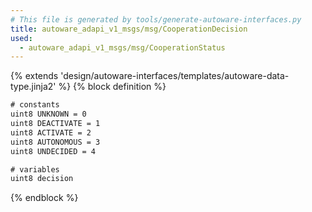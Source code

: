 ```yaml
---
# This file is generated by tools/generate-autoware-interfaces.py
title: autoware_adapi_v1_msgs/msg/CooperationDecision
used:
  - autoware_adapi_v1_msgs/msg/CooperationStatus
---
```


{% extends 'design/autoware-interfaces/templates/autoware-data-type.jinja2' %}
{% block definition %}

```txt
# constants
uint8 UNKNOWN = 0
uint8 DEACTIVATE = 1
uint8 ACTIVATE = 2
uint8 AUTONOMOUS = 3
uint8 UNDECIDED = 4

# variables
uint8 decision
```

{% endblock %}
